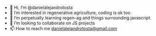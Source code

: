 - 👋 Hi, I’m @danielalejandrotosta
- 👀 I’m interested in regenerative agriculture, coding is ok too. 
- 🌱 I’m perpetually learning regen-ag and things surrounding javascript.
- 💞️ I’m looking to collaborate on JS projects
- 📫 How to reach me danielalejandrotosta@gmail.com

<!---
danielalejandrotosta/danielalejandrotosta is a ✨ special ✨ repository because its `README.md` (this file) appears on your GitHub profile.
You can click the Preview link to take a look at your changes.
--->
